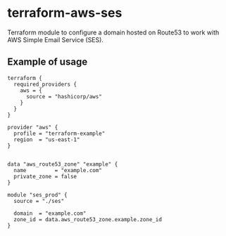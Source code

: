 # terraform-aws-ses

Terraform module to configure a domain hosted on Route53 to work with AWS Simple Email Service (SES).

## Example of usage

```HCL
terraform {
  required_providers {
    aws = {
      source = "hashicorp/aws"
    }
  }
}

provider "aws" {
  profile = "terraform-example"
  region  = "us-east-1"
}


data "aws_route53_zone" "example" {
  name         = "example.com"
  private_zone = false
}

module "ses_prod" {
  source = "./ses"

  domain  = "example.com"
  zone_id = data.aws_route53_zone.example.zone_id
}

```
